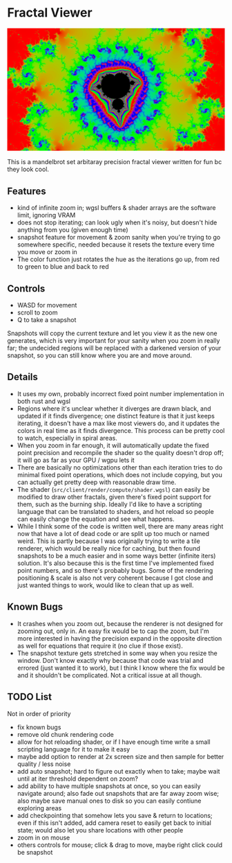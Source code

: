 # Fractal Viewer

![screenshot image here](screenshot.png)

This is a mandelbrot set arbitaray precision fractal viewer written for fun bc they look cool.

## Features

- kind of infinite zoom in; wgsl buffers & shader arrays are the software limit, ignoring VRAM
- does not stop iterating; can look ugly when it's noisy, but doesn't hide anything from you (given enough time)
- snapshot feature for movement & zoom sanity when you're trying to go somewhere specific, needed because it resets the texture every time you move or zoom in
- The color function just rotates the hue as the iterations go up, from red to green to blue and back to red

## Controls

 - WASD for movement
 - scroll to zoom
 - Q to take a snapshot

Snapshots will copy the current texture and let you view it as the new one generates, which is very important for your sanity when you zoom in really far; the undecided regions will be replaced with a darkened version of your snapshot, so you can still know where you are and move around.

## Details

- It uses my own, probably incorrect fixed point number implementation in both rust and wgsl
- Regions where it's unclear whether it diverges are drawn black, and updated if it finds divergence; one distinct feature is that it just keeps iterating, it doesn't have a max like most viewers do, and it updates the colors in real time as it finds divergence. This process can be pretty cool to watch, especially in spiral areas.
- When you zoom in far enough, it will automatically update the fixed point precision and recompile the shader so the quality doesn't drop off; it will go as far as your GPU / wgpu lets it
- There are basically no optimizations other than each iteration tries to do minimal fixed point operations, which does not include copying, but you can actually get pretty deep with reasonable draw time.
- The shader (`src/client/render/compute/shader.wgsl`) can easily be modified to draw other fractals, given there's fixed point support for them, such as the burning ship. Ideally I'd like to have a scripting language that can be translated to shaders, and hot reload so people can easily change the equation and see what happens.
- While I think some of the code is written well, there are many areas right now that have a lot of dead code or are split up too much or named weird. This is partly because I was originally trying to write a tile renderer, which would be really nice for caching, but then found snapshots to be a much easier and in some ways better (infinite iters) solution. It's also because this is the first time I've implemented fixed point numbers, and so there's probably bugs. Some of the rendering positioning & scale is also not very coherent because I got close and just wanted things to work, would like to clean that up as well.

## Known Bugs

- It crashes when you zoom out, because the renderer is not designed for zooming out, only in. An easy fix would be to cap the zoom, but I'm more interested in having the precision expand in the opposite direction as well for equations that require it (no clue if those exist).
- The snapshot texture gets stretched in some way when you resize the window. Don't know exactly why because that code was trial and errored (just wanted it to work), but I think I know where the fix would be and it shouldn't be complicated. Not a critical issue at all though.

## TODO List

Not in order of priority

- fix known bugs
- remove old chunk rendering code
- allow for hot reloading shader, or if I have enough time write a small scripting language for it to make it easy
- maybe add option to render at 2x screen size and then sample for better quality / less noise
- add auto snapshot; hard to figure out exactly when to take; maybe wait until at iter threshold dependent on zoom?
- add ability to have multiple snapshots at once, so you can easily navigate around; also fade out snapshots that are far away zoom wise; also maybe save manual ones to disk so you can easily contiune exploring areas
- add checkpointing that somehow lets you save & return to locations; even if this isn't added, add camera reset to easily get back to initial state; would also let you share locations with other people
- zoom in on mouse
- others controls for mouse; click & drag to move, maybe right click could be snapshot

